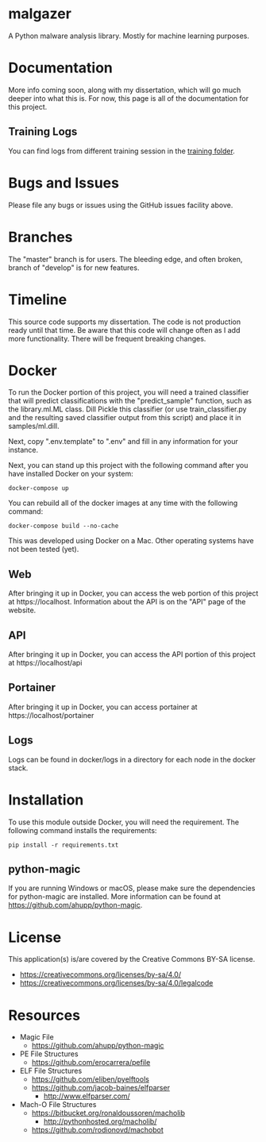 # malgazer

A Python malware analysis library.  Mostly for machine learning purposes.

# Documentation

More info coming soon, along with my dissertation, which will go much deeper into what this is.
For now, this page is all of the documentation for this project.

## Training Logs

You can find logs from different training session in the [training folder](training). 

# Bugs and Issues

Please file any bugs or issues using the GitHub issues facility above.

# Branches

The "master" branch is for users.  The bleeding edge, and often broken, branch of "develop" is for new features.

# Timeline

This source code supports my dissertation.  The code is not production ready until that time.
Be aware that this code will change often as I add more functionality.  There will be frequent breaking changes.

# Docker

To run the Docker portion of this project, you will need a trained classifier that will predict classifications
with the "predict_sample" function, such as the library.ml.ML class.  Dill Pickle this classifier
(or use train_classifier.py and the resulting saved classifier output from this script)
and place it in samples/ml.dill.

Next, copy ".env.template" to ".env" and fill in any information for your instance.

Next, you can stand up this project with the following command
after you have installed Docker on your system:

```
docker-compose up
```

You can rebuild all of the docker images at any time with the following command:

```
docker-compose build --no-cache
```

This was developed using Docker on a Mac.  Other operating systems have not been tested (yet).

## Web

After bringing it up in Docker, you can access the web portion of this project at https://localhost.
Information about the API is on the "API" page of the website.

## API

After bringing it up in Docker, you can access the API portion of this project at https://localhost/api

## Portainer

After bringing it up in Docker, you can access portainer at https://localhost/portainer

## Logs

Logs can be found in docker/logs in a directory for each node in the docker stack.

# Installation

To use this module outside Docker, you will need the requirement.  The following command installs the requirements:

```
pip install -r requirements.txt
```

## python-magic

If you are running Windows or macOS, please make sure the dependencies for 
python-magic are installed.  More information can be found 
at https://github.com/ahupp/python-magic.

# License
This application(s) is/are covered by the Creative Commons BY-SA license.

- https://creativecommons.org/licenses/by-sa/4.0/
- https://creativecommons.org/licenses/by-sa/4.0/legalcode

# Resources

- Magic File
  - https://github.com/ahupp/python-magic
- PE File Structures
  - https://github.com/erocarrera/pefile
- ELF File Structures
  - https://github.com/eliben/pyelftools
  - https://github.com/jacob-baines/elfparser
    - http://www.elfparser.com/
- Mach-O File Structures
  - https://bitbucket.org/ronaldoussoren/macholib
    - http://pythonhosted.org/macholib/
  - https://github.com/rodionovd/machobot